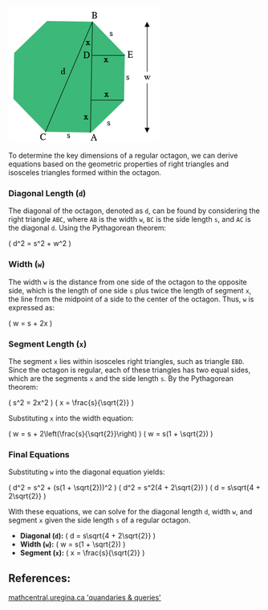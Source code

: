 ![Regular Octagon Diagram](./octagon_dia.png)

To determine the key dimensions of a regular octagon, we can derive equations based on the geometric properties of right triangles and isosceles triangles formed within the octagon. 

### Diagonal Length (`d`)

The diagonal of the octagon, denoted as `d`, can be found by considering the right triangle `ABC`, where `AB` is the width `w`, `BC` is the side length `s`, and `AC` is the diagonal `d`. Using the Pythagorean theorem:

\( d^2 = s^2 + w^2 \)

### Width (`w`)

The width `w` is the distance from one side of the octagon to the opposite side, which is the length of one side `s` plus twice the length of segment `x`, the line from the midpoint of a side to the center of the octagon. Thus, `w` is expressed as:

\( w = s + 2x \)

### Segment Length (`x`)

The segment `x` lies within isosceles right triangles, such as triangle `EBD`. Since the octagon is regular, each of these triangles has two equal sides, which are the segments `x` and the side length `s`. By the Pythagorean theorem:

\( s^2 = 2x^2 \)
\( x = \frac{s}{\sqrt{2}} \)

Substituting `x` into the width equation:

\( w = s + 2\left(\frac{s}{\sqrt{2}}\right) \)
\( w = s(1 + \sqrt{2}) \)

### Final Equations

Substituting `w` into the diagonal equation yields:

\( d^2 = s^2 + (s(1 + \sqrt{2}))^2 \)
\( d^2 = s^2(4 + 2\sqrt{2}) \)
\( d = s\sqrt{4 + 2\sqrt{2}} \)

With these equations, we can solve for the diagonal length `d`, width `w`, and segment `x` given the side length `s` of a regular octagon.

- **Diagonal (`d`):** \( d = s\sqrt{4 + 2\sqrt{2}} \)
- **Width (`w`):** \( w = s(1 + \sqrt{2}) \)
- **Segment (`x`):** \( x = \frac{s}{\sqrt{2}} \)

## References:
[mathcentral.uregina.ca 'quandaries & queries'](http://mathcentral.uregina.ca/QQ/database/QQ.09.20/h/sue2.html)
